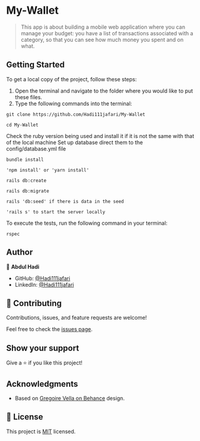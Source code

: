 # My-Wallet

> This app is about building a mobile web application where you can manage your budget: you have a list of transactions associated with a category, so that you can see how much money you spent and on what.

## Getting Started

To get a local copy of the project, follow these steps: 
1. Open the terminal and navigate to the folder where you would like to put these files.
2. Type the following commands into the terminal: 
 ```
 git clone https://github.com/Hadi111jafari/My-Wallet
 ```
 ```
 cd My-Wallet
 ```

Check the ruby version being used and install it if it is not the same with that of the local machine
Set up database direct them to the config/database.yml file
```
bundle install
```
```
'npm install' or 'yarn install'
```
```
rails db:create
```
```
rails db:migrate
```
```
rails 'db:seed' if there is data in the seed
```
```
'rails s' to start the server locally
```

To execute the tests, run the following command in your terminal:
```
rspec
```

## Author

👤 **Abdul Hadi**

- GitHub: [@Hadi111jafari](https://github.com/Hadi111jafari)
- LinkedIn: [@Hadi111jafari](https://www.linkedin.com/in/abdul-hadi-jafari)

## 🤝 Contributing

Contributions, issues, and feature requests are welcome!

Feel free to check the [issues page](https://github.com/Hadi111jafari/My-Wallet/issues).

## Show your support

Give a ⭐️ if you like this project!

## Acknowledgments

- Based on [Gregoire Vella on Behance](https://www.behance.net/gallery/19759151/Snapscan-iOs-design-and-branding?tracking_source=) design.

## 📝 License

This project is [MIT](./LICENSE) licensed.